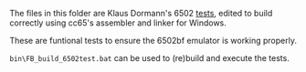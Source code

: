 The files in this folder are Klaus Dormann's 6502 [tests](https://github.com/amb5l/6502_65C02_functional_tests), 
edited to build correctly using cc65's assembler and linker for Windows.

These are funtional tests to ensure the 6502bf emulator is working properly.

`bin\FB_build_6502test.bat` can be used to (re)build and execute the tests.